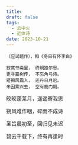 ```yaml
---
title: 
draft: false
tags:
  - 云中火
  - 近体诗
date: 2023-10-21
---
```

	（应试题作），和《冬日有怀李白》
	
	寂寞书斋里， 终朝独尔思。 
	更寻嘉树传， 不忘角弓诗。
	短褐风霜入， 还丹日月迟。 
	未因乘兴去， 空有鹿门期。

皎皎蓬莱月，遥遥寄我思

朔风难作咽，碎雨不成诗

圣旨晨初至，回归见未迟

碧云千载下，终有再逢时